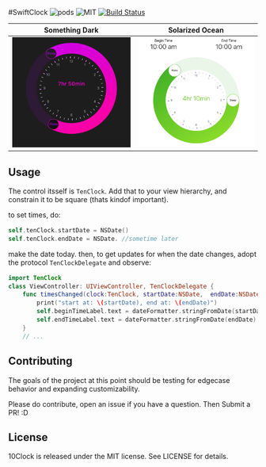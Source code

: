 #SwiftClock
![pods](https://img.shields.io/cocoapods/v/10Clock.svg?style=flat)
![MIT](https://img.shields.io/cocoapods/v/10Clock.svg?style=flat)
[![Build Status](https://travis-ci.org/joedaniels29/10Clock.svg?branch=master)](https://travis-ci.org/joedaniels29/10Clock)

Something Dark             |  Solarized Ocean
:-------------------------:|:-------------------------:
![](/assets/computed/10Clock.png)  |  ![](/assets/computed/green.png)

## Usage

The control itsself is `TenClock`. Add that to your view hierarchy, and constrain it to be square (thats kindof important).

to set times, do:

```swift
self.tenClock.startDate = NSDate()
self.tenClock.endDate = NSDate. //sometime later
```

make the date today.
then, to get updates for when the date changes, adopt the protocol `TenClockDelegate` and observe:

```swift
import TenClock
class ViewController: UIViewController, TenClockDelegate {
    func timesChanged(clock:TenClock, startDate:NSDate,  endDate:NSDate  ) -> (){
        print("start at: \(startDate), end at: \(endDate)")
        self.beginTimeLabel.text = dateFormatter.stringFromDate(startDate)
        self.endTimeLabel.text = dateFormatter.stringFromDate(endDate)
    }
    // ...
```


## Contributing

The goals of the project at this point should be testing for edgecase behavior and expanding customizability.

Please do contribute, open an issue if you have a question. Then  Submit a PR!  :D



## License

10Clock is released under the MIT license. See LICENSE for details.
